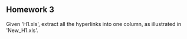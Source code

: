 ## Homework 3
Given 'H1.xls', extract all the hyperlinks into one column, as illustrated in 'New_H1.xls'.
